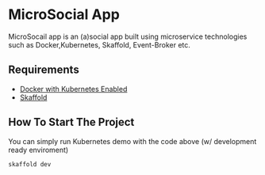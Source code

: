 # MicroSocial App

MicroSocail app is an (a)social app built using microservice technologies such as Docker,Kubernetes, Skaffold, Event-Broker etc.

## Requirements

- [Docker with Kubernetes Enabled](https://www.docker.com/get-started)
- [Skaffold](https://skaffold.dev/)

## How To Start The Project

You can simply run Kubernetes demo with the code above (w/ development ready enviroment)

```sh
skaffold dev
```
